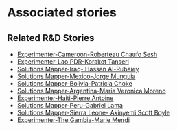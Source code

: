 # Associated stories

<!-- !!DO NOT REMOVE!! start autogenerated hyperlinks -->
## Related R&D Stories
- [Experimenter-Cameroon-Roberteau Chaufo Sesh](/RnD-Archive/stories/?doc=Experimenters_CMR)
- [Experimenter-Lao PDR-Korakot Tanseri](/RnD-Archive/stories/?doc=Experimenters_LAO)
- [Solutions Mapper-Iraq- Hassan Al-Rubaiey](/RnD-Archive/stories/?doc=SolutionMappers_IRQ)
- [Solutions Mapper-Mexico-Jorge Munguia](/RnD-Archive/stories/?doc=SolutionMappers_MEX)
- [Solutions Mapper\-Bolivia\-Patricia Choke](/RnD-Archive/stories/?doc=SolutionMappers_BOL)
- [Solutions Mapper\-Argentina\-Maria Veronica Moreno](/RnD-Archive/stories/?doc=SolutionMappers_ARG)
- [Experimenter-Haiti-Pierre Antoine](/RnD-Archive/stories/?doc=Experimenters_HTI)
- [Solutions Mapper-Peru-Gabriel Lama](/RnD-Archive/stories/?doc=SolutionMappers_PER)
- [Solutions Mapper-Sierra Leone- Akinyemi Scott Boyle](/RnD-Archive/stories/?doc=SolutionMappers_SLE)
- [Experimenter-The Gambia-Marie Mendi](/RnD-Archive/stories/?doc=Experimenters_GMB)
<!-- !!DO NOT REMOVE!! end autogenerated hyperlinks -->